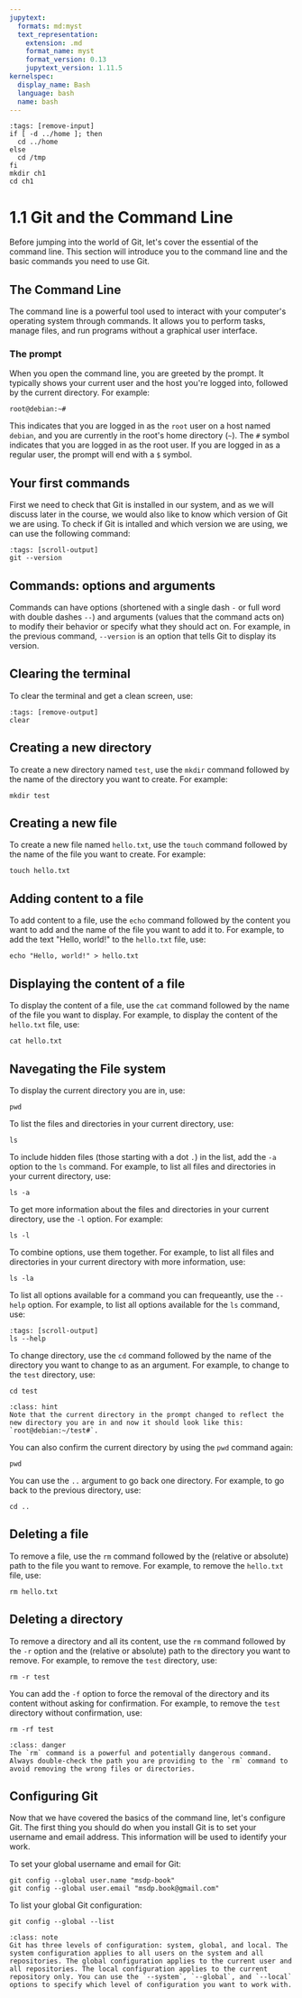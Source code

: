 ```yaml
---
jupytext:
  formats: md:myst
  text_representation:
    extension: .md
    format_name: myst
    format_version: 0.13
    jupytext_version: 1.11.5
kernelspec:
  display_name: Bash
  language: bash
  name: bash
---
```


```{code-cell} bash
:tags: [remove-input]
if [ -d ../home ]; then
  cd ../home
else
  cd /tmp
fi
mkdir ch1
cd ch1
```

# 1.1 Git and the Command Line

Before jumping into the world of Git, let's cover the essential of the command line. This section will introduce you to the command line and the basic commands you need to use Git.

## The Command Line

The command line is a powerful tool used to interact with your computer's operating system through commands. It allows you to perform tasks, manage files, and run programs without a graphical user interface.

### The prompt

When you open the command line, you are greeted by the prompt. It typically shows your current user and the host you're logged into, followed by the current directory. For example:

```
root@debian:~#
```

This indicates that you are logged in as the `root` user on a host named `debian`, and you are currently in the root's home directory (`~`). The `#` symbol indicates that you are logged in as the root user. If you are logged in as a regular user, the prompt will end with a `$` symbol.

## Your first commands

First we need to check that Git is installed in our system, and as we will discuss later in the course, we would also like to know which version of Git we are using. To check if Git is intalled and which version we are using, we can use the following command:

```{code-cell} bash
:tags: [scroll-output]
git --version
```

## Commands: options and arguments

Commands can have options (shortened with a single dash `-` or full word with double dashes `--`) and arguments (values that the command acts on) to modify their behavior or specify what they should act on. For example, in the previous command, `--version` is an option that tells Git to display its version.

## Clearing the terminal

To clear the terminal and get a clean screen, use:

```{code-cell} bash
:tags: [remove-output]
clear
```

## Creating a new directory

To create a new directory named `test`, use the `mkdir` command followed by the name of the directory you want to create. For example:

```{code-cell} bash
mkdir test
```

## Creating a new file

To create a new file named `hello.txt`, use the `touch` command followed by the name of the file you want to create. For example:

```{code-cell} bash
touch hello.txt
```

## Adding content to a file
To add content to a file, use the `echo` command followed by the content you want to add and the name of the file you want to add it to. For example, to add the text "Hello, world!" to the `hello.txt` file, use:

```{code-cell} bash
echo "Hello, world!" > hello.txt
```

## Displaying the content of a file

To display the content of a file, use the `cat` command followed by the name of the file you want to display. For example, to display the content of the `hello.txt` file, use:

```{code-cell} bash
cat hello.txt
```

## Navegating the File system

To display the current directory you are in, use:

```{code-cell} bash
pwd
```

To list the files and directories in your current directory, use:

```{code-cell} bash
ls
```

To include hidden files (those starting with a dot `.`) in the list, add the `-a` option to the `ls` command. For example, to list all files and directories in your current directory, use:

```{code-cell} bash
ls -a
```

To get more information about the files and directories in your current directory, use the `-l` option. For example:

```{code-cell} bash
ls -l
```

To combine options, use them together. For example, to list all files and directories in your current directory with more information, use:

```{code-cell} bash
ls -la
```

To list all options available for a command you can frequeantly, use the `--help` option. For example, to list all options available for the `ls` command, use:

```{code-cell} bash
:tags: [scroll-output]
ls --help
```

To change directory, use the `cd` command followed by the name of the directory you want to change to as an argument. For example, to change to the `test` directory, use:

```{code-cell} bash
cd test
```

```{admonition} What to notice
:class: hint 
Note that the current directory in the prompt changed to reflect the new directory you are in and now it should look like this: `root@debian:~/test#`.
```

You can also confirm the current directory by using the `pwd` command again:

```{code-cell} bash
pwd
```

You can use the `..` argument to go back one directory. For example, to go back to the previous directory, use:

```{code-cell} bash
cd ..
```

## Deleting a file
To remove a file, use the `rm` command followed by the (relative or absolute) path to the file you want to remove. For example, to remove the `hello.txt` file, use:

```{code-cell} bash
rm hello.txt
```

## Deleting a directory
To remove a directory and all its content, use the `rm` command followed by the `-r` option and the (relative or absolute) path to the directory you want to remove. For example, to remove the `test` directory, use:

```{code-cell} bash
rm -r test
```

You can add the `-f` option to force the removal of the directory and its content without asking for confirmation. For example, to remove the `test` directory without confirmation, use:

```{code-cell} bash
rm -rf test
```

```{admonition} Danger
:class: danger
The `rm` command is a powerful and potentially dangerous command. Always double-check the path you are providing to the `rm` command to avoid removing the wrong files or directories.
```

## Configuring Git
Now that we have covered the basics of the command line, let's configure Git. The first thing you should do when you install Git is to set your username and email address. This information will be used to identify your work.

To set your global username and email for Git:

```{code-cell} bash
git config --global user.name "msdp-book"
git config --global user.email "msdp.book@gmail.com"
```

To list your global Git configuration:

```{code-cell} bash
git config --global --list
```

```{admonition} Know more: Sytem vs Global vs Local Configuration
:class: note
Git has three levels of configuration: system, global, and local. The system configuration applies to all users on the system and all repositories. The global configuration applies to the current user and all repositories. The local configuration applies to the current repository only. You can use the `--system`, `--global`, and `--local` options to specify which level of configuration you want to work with.
```